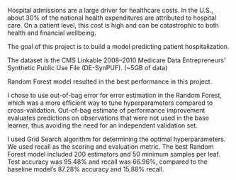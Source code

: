 Hospital admissions are a large driver for healthcare costs. In the U.S., about 30% of the
national health expenditures are attributed to hospital care. On a patient level, this cost is
high and can be catastrophic to both health and financial wellbeing.

The goal of this project is to build a model predicting patient hospitalization. 


The dataset is the CMS Linkable 2008–2010 Medicare Data Entrepreneurs’ Synthetic Public
Use File (DE-SynPUF). (~5GB of data)

Random Forest model resulted in the best performance in this project.

I chose to use out-of-bag error for error estimation in the Random Forest, which was a
more efficient way to tune hyperparameters compared to cross-validation. Out-of-bag estimate
of performance improvement evaluates predictions on observations that were not used in the
base learner, thus avoiding the need for an independent validation set.

I used Grid Search algorithm for determining the optimal hyperparameters. We used recall
as the scoring and evaluation metric. The best Random Forest model included 200 estimators and 50 minimum
samples per leaf. Test accuracy was 95.48% and recall was 66.96%, compared to the baseline model’s 87.28%
accuracy and 15.88% recall.


